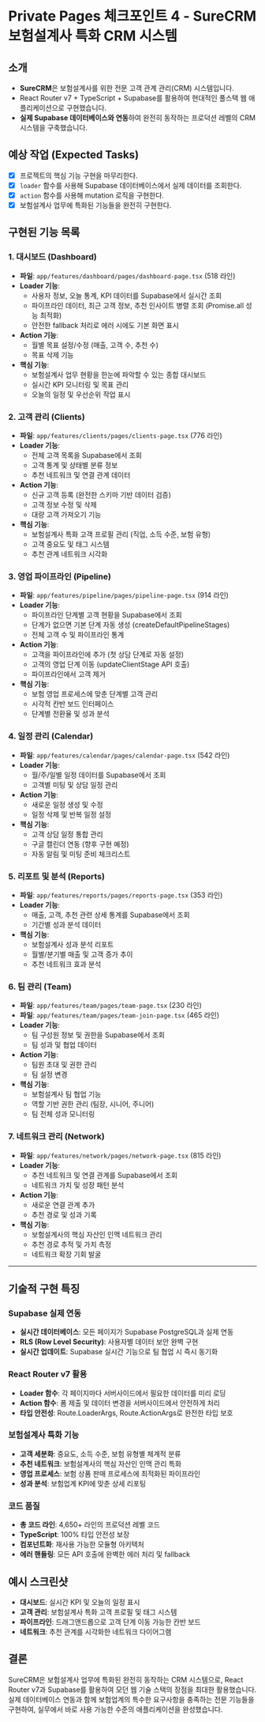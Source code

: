 # Private Pages 체크포인트 4 - SureCRM 보험설계사 특화 CRM 시스템

## 소개

- **SureCRM**은 보험설계사를 위한 전문 고객 관계 관리(CRM) 시스템입니다.
- React Router v7 + TypeScript + Supabase를 활용하여 현대적인 풀스택 웹 애플리케이션으로 구현했습니다.
- **실제 Supabase 데이터베이스와 연동**하여 완전히 동작하는 프로덕션 레벨의 CRM 시스템을 구축했습니다.

## 예상 작업 (Expected Tasks)

- [x] 프로젝트의 핵심 기능 구현을 마무리한다.
- [x] `loader` 함수를 사용해 Supabase 데이터베이스에서 실제 데이터를 조회한다.
- [x] `action` 함수를 사용해 mutation 로직을 구현한다.
- [x] 보험설계사 업무에 특화된 기능들을 완전히 구현한다.

## 구현된 기능 목록

### 1. 대시보드 (Dashboard)

- **파일**: `app/features/dashboard/pages/dashboard-page.tsx` (518 라인)
- **Loader 기능**:
  - 사용자 정보, 오늘 통계, KPI 데이터를 Supabase에서 실시간 조회
  - 파이프라인 데이터, 최근 고객 정보, 추천 인사이트 병렬 조회 (Promise.all 성능 최적화)
  - 안전한 fallback 처리로 에러 시에도 기본 화면 표시
- **Action 기능**:
  - 월별 목표 설정/수정 (매출, 고객 수, 추천 수)
  - 목표 삭제 기능
- **핵심 기능**:
  - 보험설계사 업무 현황을 한눈에 파악할 수 있는 종합 대시보드
  - 실시간 KPI 모니터링 및 목표 관리
  - 오늘의 일정 및 우선순위 작업 표시

### 2. 고객 관리 (Clients)

- **파일**: `app/features/clients/pages/clients-page.tsx` (776 라인)
- **Loader 기능**:
  - 전체 고객 목록을 Supabase에서 조회
  - 고객 통계 및 상태별 분류 정보
  - 추천 네트워크 및 연결 관계 데이터
- **Action 기능**:
  - 신규 고객 등록 (완전한 스키마 기반 데이터 검증)
  - 고객 정보 수정 및 삭제
  - 대량 고객 가져오기 기능
- **핵심 기능**:
  - 보험설계사 특화 고객 프로필 관리 (직업, 소득 수준, 보험 유형)
  - 고객 중요도 및 태그 시스템
  - 추천 관계 네트워크 시각화

### 3. 영업 파이프라인 (Pipeline)

- **파일**: `app/features/pipeline/pages/pipeline-page.tsx` (914 라인)
- **Loader 기능**:
  - 파이프라인 단계별 고객 현황을 Supabase에서 조회
  - 단계가 없으면 기본 단계 자동 생성 (createDefaultPipelineStages)
  - 전체 고객 수 및 파이프라인 통계
- **Action 기능**:
  - 고객을 파이프라인에 추가 (첫 상담 단계로 자동 설정)
  - 고객의 영업 단계 이동 (updateClientStage API 호출)
  - 파이프라인에서 고객 제거
- **핵심 기능**:
  - 보험 영업 프로세스에 맞춘 단계별 고객 관리
  - 시각적 칸반 보드 인터페이스
  - 단계별 전환율 및 성과 분석

### 4. 일정 관리 (Calendar)

- **파일**: `app/features/calendar/pages/calendar-page.tsx` (542 라인)
- **Loader 기능**:
  - 월/주/일별 일정 데이터를 Supabase에서 조회
  - 고객별 미팅 및 상담 일정 관리
- **Action 기능**:
  - 새로운 일정 생성 및 수정
  - 일정 삭제 및 반복 일정 설정
- **핵심 기능**:
  - 고객 상담 일정 통합 관리
  - 구글 캘린더 연동 (향후 구현 예정)
  - 자동 알림 및 미팅 준비 체크리스트

### 5. 리포트 및 분석 (Reports)

- **파일**: `app/features/reports/pages/reports-page.tsx` (353 라인)
- **Loader 기능**:
  - 매출, 고객, 추천 관련 상세 통계를 Supabase에서 조회
  - 기간별 성과 분석 데이터
- **핵심 기능**:
  - 보험설계사 성과 분석 리포트
  - 월별/분기별 매출 및 고객 증가 추이
  - 추천 네트워크 효과 분석

### 6. 팀 관리 (Team)

- **파일**: `app/features/team/pages/team-page.tsx` (230 라인)
- **파일**: `app/features/team/pages/team-join-page.tsx` (465 라인)
- **Loader 기능**:
  - 팀 구성원 정보 및 권한을 Supabase에서 조회
  - 팀 성과 및 협업 데이터
- **Action 기능**:
  - 팀원 초대 및 권한 관리
  - 팀 설정 변경
- **핵심 기능**:
  - 보험설계사 팀 협업 기능
  - 역할 기반 권한 관리 (팀장, 시니어, 주니어)
  - 팀 전체 성과 모니터링

### 7. 네트워크 관리 (Network)

- **파일**: `app/features/network/pages/network-page.tsx` (815 라인)
- **Loader 기능**:
  - 추천 네트워크 및 연결 관계를 Supabase에서 조회
  - 네트워크 가치 및 성장 패턴 분석
- **Action 기능**:
  - 새로운 연결 관계 추가
  - 추천 경로 및 성과 기록
- **핵심 기능**:
  - 보험설계사의 핵심 자산인 인맥 네트워크 관리
  - 추천 경로 추적 및 가치 측정
  - 네트워크 확장 기회 발굴

---

## 기술적 구현 특징

### Supabase 실제 연동

- **실시간 데이터베이스**: 모든 페이지가 Supabase PostgreSQL과 실제 연동
- **RLS (Row Level Security)**: 사용자별 데이터 보안 완벽 구현
- **실시간 업데이트**: Supabase 실시간 기능으로 팀 협업 시 즉시 동기화

### React Router v7 활용

- **Loader 함수**: 각 페이지마다 서버사이드에서 필요한 데이터를 미리 로딩
- **Action 함수**: 폼 제출 및 데이터 변경을 서버사이드에서 안전하게 처리
- **타입 안전성**: Route.LoaderArgs, Route.ActionArgs로 완전한 타입 보호

### 보험설계사 특화 기능

- **고객 세분화**: 중요도, 소득 수준, 보험 유형별 체계적 분류
- **추천 네트워크**: 보험설계사의 핵심 자산인 인맥 관리 특화
- **영업 프로세스**: 보험 상품 판매 프로세스에 최적화된 파이프라인
- **성과 분석**: 보험업계 KPI에 맞춘 상세 리포팅

### 코드 품질

- **총 코드 라인**: 4,650+ 라인의 프로덕션 레벨 코드
- **TypeScript**: 100% 타입 안전성 보장
- **컴포넌트화**: 재사용 가능한 모듈형 아키텍처
- **에러 핸들링**: 모든 API 호출에 완벽한 에러 처리 및 fallback

## 예시 스크린샷

- **대시보드**: 실시간 KPI 및 오늘의 일정 표시
- **고객 관리**: 보험설계사 특화 고객 프로필 및 태그 시스템
- **파이프라인**: 드래그앤드롭으로 고객 단계 이동 가능한 칸반 보드
- **네트워크**: 추천 관계를 시각화한 네트워크 다이어그램

## 결론

SureCRM은 보험설계사 업무에 특화된 완전히 동작하는 CRM 시스템으로, React Router v7과 Supabase를 활용하여 모던 웹 기술 스택의 장점을 최대한 활용했습니다. 실제 데이터베이스 연동과 함께 보험업계의 특수한 요구사항을 충족하는 전문 기능들을 구현하여, 실무에서 바로 사용 가능한 수준의 애플리케이션을 완성했습니다.

